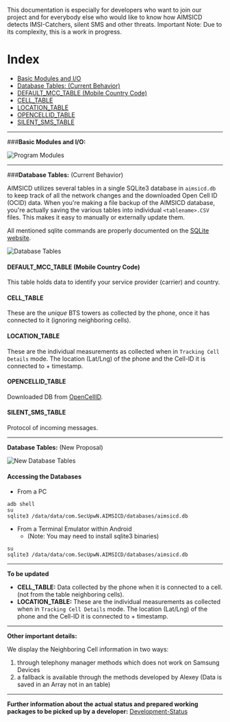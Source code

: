 This documentation is especially for developers who want to join our project and for everybody else who would like to know how AIMSICD detects IMSI-Catchers, silent SMS and other threats. Important Note: Due to its complexity, this is a work in progress.

# Index

* [Basic Modules and I/O](https://github.com/SecUpwN/Android-IMSI-Catcher-Detector/wiki/Technical-Overview#basic-modules-and-io)
* [Database Tables: (Current Behavior)](https://github.com/SecUpwN/Android-IMSI-Catcher-Detector/wiki/Technical-Overview#database-tables-current-behavior)
* [DEFAULT_MCC_TABLE (Mobile Country Code)](https://github.com/SecUpwN/Android-IMSI-Catcher-Detector/wiki/Technical-Overview#default_mcc_table-mobile-country-code)
* [CELL_TABLE](https://github.com/SecUpwN/Android-IMSI-Catcher-Detector/wiki/Technical-Overview#cell_table)
* [LOCATION_TABLE](https://github.com/SecUpwN/Android-IMSI-Catcher-Detector/wiki/Technical-Overview#location_table)
* [OPENCELLID_TABLE](https://github.com/SecUpwN/Android-IMSI-Catcher-Detector/wiki/Technical-Overview#opencellid_table)
* [SILENT_SMS_TABLE](https://github.com/SecUpwN/Android-IMSI-Catcher-Detector/wiki/Technical-Overview#silent_sms_table)

---

###**Basic Modules and I/O:**

![Program Modules](https://spideroak.com/share/IFEU2U2JINCA/GitHub/home/SecUpwN/SpiderOak/DOCUMENTATION/Program_Modules.png)

---

###**Database Tables:** (Current Behavior)

AIMSICD utilizes several tables in a single SQLite3 database in `aimsicd.db` to keep track 
of all the network changes and the downloaded Open Cell ID (OCID) data. When you're making a file 
backup of the AIMSICD database, you're actually saving the various tables into individual 
`<tablename>.CSV` files. This makes it easy to manually or externally update them.

All mentioned sqlite commands are properly documented on the [SQLite website](http://www.sqlite.org).

![Database Tables](https://spideroak.com/share/IFEU2U2JINCA/GitHub/home/SecUpwN/SpiderOak/DOCUMENTATION/Database_myCellInfo_ER_2.png)
#### DEFAULT_MCC_TABLE (Mobile Country Code)
This table holds data to identify your service provider (carrier) and country.
#### CELL_TABLE
These are the *unique* BTS towers as collected by the phone, once it has connected to it (ignoring neighboring cells).
#### LOCATION_TABLE
These are the individual measurements as collected when in `Tracking Cell Details` mode. The location (Lat/Lng) of the phone and the Cell-ID it is connected to + timestamp.
#### OPENCELLID_TABLE
Downloaded DB from [OpenCellID](http://opencellid.org/).
#### SILENT_SMS_TABLE
Protocol of incoming messages.

---

**Database Tables:** (New Proposal)

![New Database Tables](https://spideroak.com/share/IFEU2U2JINCA/GitHub/home/SecUpwN/SpiderOak/DOCUMENTATION/Database_myCellInfo_ER_3.png)

#### Accessing the Databases

* From a PC

```
adb shell
su
sqlite3 /data/data/com.SecUpwN.AIMSICD/databases/aimsicd.db
```

* From a Terminal Emulator within Android
  * (Note: You may need to install sqlite3 binaries)

```
su
sqlite3 /data/data/com.SecUpwN.AIMSICD/databases/aimsicd.db
```

---

**To be updated** 

* **CELL_TABLE:** Data collected by the phone when it is connected to a cell. (not from the table neighboring cells).
* **LOCATION_TABLE:** These are the individual measurements as collected when in `Tracking Cell Details` mode. The location (Lat/Lng) of the phone and the Cell-ID it is connected to + timestamp.

***


**Other important details:** 

We display the Neighboring Cell information in two ways:   
1. through telephony manager methods which does not work on Samsung Devices   
2. a fallback is available through the methods developed by Alexey
(Data is saved in an Array not in an table)

***


**Further information about the actual status and prepared working packages to be picked up by a developer:**
[Development-Status](https://github.com/SecUpwN/Android-IMSI-Catcher-Detector/wiki/Development-Status)

